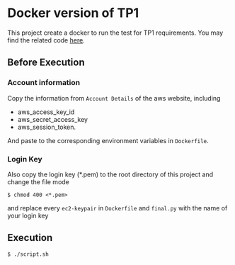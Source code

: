 # Docker version of TP1
This project create a docker to run the test for TP1 requirements. You may find the related code [here](https://github.com/bauuuu1021/cloud-computing-tp1).

## Before Execution
### Account information
Copy the information from `Account Details` of the aws website, including 
* aws_access_key_id
* aws_secret_access_key
* aws_session_token.

And paste to the corresponding environment variables in `Dockerfile`.
### Login Key
Also copy the login key (*.pem) to the root directory of this project and change the file mode
```
$ chmod 400 <*.pem>
```
and replace every `ec2-keypair` in `Dockerfile` and `final.py` with the name of your login key
## Execution
```
$ ./script.sh
```
